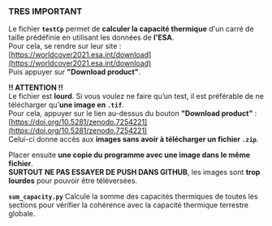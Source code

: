 ### TRES IMPORTANT

Le fichier **`testCp`** permet de **calculer la capacité thermique** d'un carré de taille prédéfinie en utilisant les données de **l'ESA**.  
Pour cela, se rendre sur leur site : [https://worldcover2021.esa.int/download](https://worldcover2021.esa.int/download)  
Puis appuyer sur **"Download product"**.

**!! ATTENTION !!**  
Le fichier est **lourd**. Si vous voulez ne faire qu’un test, il est préférable de ne télécharger qu’**une image en `.tif`**.  
Pour cela, appuyer sur le lien au-dessus du bouton **"Download product"** :  
[https://doi.org/10.5281/zenodo.7254221](https://doi.org/10.5281/zenodo.7254221)  
Celui-ci donne accès aux **images sans avoir à télécharger un fichier `.zip`**.

Placer ensuite **une copie du programme avec une image dans le même fichier**.  
**SURTOUT NE PAS ESSAYER DE PUSH DANS GITHUB**, les images sont **trop lourdes** pour pouvoir être téléversées.

**`sum_capacity.py`**
Calcule la somme des capacités thermiques de toutes les sections pour vérifier la cohérence avec la capacité thermique terrestre globale.






